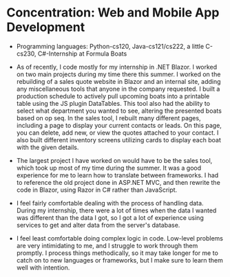 # Concentration: Web and Mobile App Development
- Programming languages: Python-cs120, Java-cs121/cs222, a little C-cs230, C#-Internship at Formula Boats

- As of recently, I code mostly for my internship in .NET Blazor. I worked on two main projects during my time there this summer. I worked on the rebuilding of a sales quote website in Blazor and an internal site, adding any miscellaneous tools that anyone in the company requested. I built a production schedule to actively pull upcoming boats into a printable table using the JS plugin DataTables. This tool also had the ability to select what department you wanted to see, altering the presented boats based on op seq.
In the sales tool, I rebuilt many different pages, including a page to display your current contacts or leads. On this page, you can delete, add new, or view the quotes attached to your contact. I also built different inventory screens utilizing cards to display each boat with the given details.

- The largest project I have worked on would have to be the sales tool, which took up most of my time during the summer. It was a good experience for me to learn how to translate between frameworks. I had to reference the old project done in ASP.NET MVC, and then rewrite the code in Blazor, using Razor in C# rather than JavaScript.

- I feel fairly comfortable dealing with the process of handling data. During my internship, there were a lot of times when the data I wanted was different than the data I got, so I got a lot of experience using services to get and alter data from the server's database.

- I feel least comfortable doing complex logic in code. Low-level problems are very intimidating to me, and I struggle to work through them promptly. I process things methodically, so it may take longer for me to catch on to new languages or frameworks, but I make sure to learn them well with intention.
